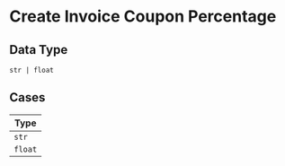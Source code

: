 
# Create Invoice Coupon Percentage

## Data Type

`str | float`

## Cases

| Type |
|  --- |
| `str` |
| `float` |

